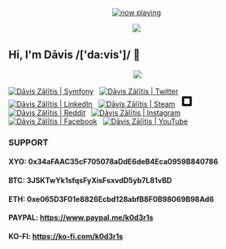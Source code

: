 <p align="center">
  <a href="https://last.fm/user/k0d3r1s" target="_blank"><img src="https://spotify.zintnieks.com/view?uid=317kvogbu3omjbz3yxxet3ljd3g4&cover_image=false" alt="now playing"></a>
</p>

<p align="center">
  <a href="https://github.com/vairogs"><img src="https://avatars0.githubusercontent.com/u/44346553?s=84&v=4"></a><br>
</p>

## Hi, I'm Dāvis /['da:vis']/ 👋

<p align="center">
  <a href="https://api.eu.badgr.io/public/assertions/KZVfqz0sS52LQ0q0-sYR2w"><img height="100" src="https://media.eu.badgr.com/uploads/badges/7fba883935c1e63a98123376f2da2e2d74022108c5205c6d7de8d03aab26e5d4.png"></a><br>
</p>

<a href="https://connect.symfony.com/profile/k0d3r1s"><img alt="Dāvis Zālītis | Symfony" width="22px" src="https://cdn.jsdelivr.net/npm/simple-icons@v3/icons/symfony.svg" /></a>&nbsp;&nbsp;
<a href="https://twitter.com/k0d3r1s"><img alt="Dāvis Zālītis | Twitter" width="22px" src="https://cdn.jsdelivr.net/npm/simple-icons@v3/icons/twitter.svg" /></a>&nbsp;&nbsp;
<a href="https://www.linkedin.com/in/davis-zalitis"><img alt="Dāvis Zālītis | LinkedIn" width="22px" src="https://cdn.jsdelivr.net/npm/simple-icons@v3/icons/linkedin.svg" /></a>&nbsp;&nbsp;
<a href="https://steamcommunity.com/id/ozo2003"><img alt="Dāvis Zālītis | Steam" width="22px" src="https://cdn.jsdelivr.net/npm/simple-icons@v3/icons/steam.svg" /></a>&nbsp;&nbsp;
<a href="https://www.steamgifts.com/user/ozo2003"><img alt="Dāvis Zālītis | SteamGifts" width="22px" src="https://raw.githubusercontent.com/k0d3r1s/k0d3r1s/master/assets/images/steamgifts.svg" /></a>&nbsp;&nbsp;
<a href="https://www.reddit.com/user/k0d3r1s"><img alt="Dāvis Zālītis | Reddit" width="22px" src="https://cdn.jsdelivr.net/npm/simple-icons@v3/icons/reddit.svg" /></a>&nbsp;&nbsp;
<a href="https://www.instagram.com/asatrunord"><img alt="Dāvis Zālītis | Instagram" width="22px" src="https://cdn.jsdelivr.net/npm/simple-icons@v3/icons/instagram.svg" /></a>&nbsp;&nbsp;
<a href="https://www.facebook.com/davis.zalitis"><img alt="Dāvis Zālītis | Facebook" width="22px" src="https://cdn.jsdelivr.net/npm/simple-icons@v3/icons/facebook.svg" /></a>&nbsp;&nbsp;
<a href="https://www.youtube.com/channel/UCfd2i-4AAvnRe2hIdig6AUw"><img alt="Dāvis Zālītis | YouTube" width="22px" src="https://cdn.jsdelivr.net/npm/simple-icons@v3/icons/youtube.svg" /></a>
<br/>

### **SUPPORT**  
#### XYO: 0x34aFAAC35cF705078aDdE6deB4Eca0959B840786
#### BTC: 3JSKTwYk1sfqsFyXisFsxvdD5yb7L81vBD
#### ETH: 0xe065D3F01e8826Ecbd128abfB8F0B98069B98Ad6
#### PAYPAL: https://www.paypal.me/k0d3r1s
#### KO-FI: https://ko-fi.com/k0d3r1s
